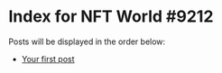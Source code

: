 # Index for NFT World #9212
Posts will be displayed in the order below:

- [Your first post](./001-first.md)

